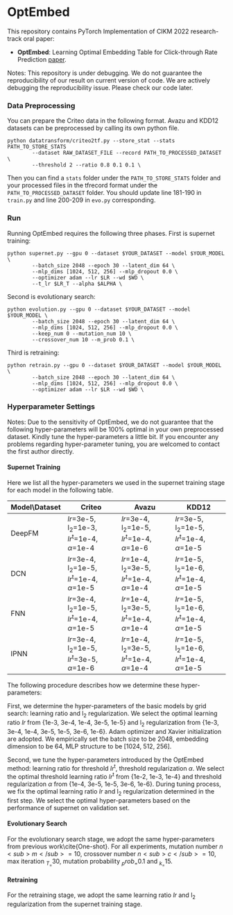 # OptEmbed
This repository contains PyTorch Implementation of CIKM 2022 research-track oral paper:
  - **OptEmbed**: Learning Optimal Embedding Table for Click-through Rate Prediction [paper](https://arxiv.org/abs/2208.04482).

Notes: This repository is under debugging. We do not guarantee the reproducibility of our result on current version of code. We are actively debugging the reproducibility issue. Please check our code later.

### Data Preprocessing

You can prepare the Criteo data in the following format. Avazu and KDD12 datasets can be preprocessed by calling its own python file.

```
python datatransform/criteo2tf.py --store_stat --stats PATH_TO_STORE_STATS
		--dataset RAW_DATASET_FILE --record PATH_TO_PROCESSED_DATASET \
		--threshold 2 --ratio 0.8 0.1 0.1 \
```

Then you can find a `stats` folder under the `PATH_TO_STORE_STATS` folder and your processed files in the tfrecord format under the `PATH_TO_PROCESSED_DATASET` folder. You should update line 181-190 in `train.py` and line 200-209 in `evo.py` corresponding.


### Run

Running OptEmbed requires the following three phases. First is supernet training:
```
python supernet.py --gpu 0 --dataset $YOUR_DATASET --model $YOUR_MODEL \
        --batch_size 2048 --epoch 30 --latent_dim 64 \
        --mlp_dims [1024, 512, 256] --mlp_dropout 0.0 \
        --optimizer adam --lr $LR --wd $WD \
        --t_lr $LR_T --alpha $ALPHA \
```

Second is evolutionary search:
```
python evolution.py --gpu 0 --dataset $YOUR_DATASET --model $YOUR_MODEL \
        --batch_size 2048 --epoch 30 --latent_dim 64 \
        --mlp_dims [1024, 512, 256] --mlp_dropout 0.0 \
        --keep_num 0 --mutation_num 10 \
        --crossover_num 10 --m_prob 0.1 \ 
```

Third is retraining:
```
python retrain.py --gpu 0 --dataset $YOUR_DATASET --model $YOUR_MODEL \
        --batch_size 2048 --epoch 30 --latent_dim 64 \
        --mlp_dims [1024, 512, 256] --mlp_dropout 0.0 \
        --optimizer adam --lr $LR --wd $WD \
```


### Hyperparameter Settings

Notes: Due to the sensitivity of OptEmbed, we do not guarantee that the following hyper-parameters will be 100% optimal in your own preprocessed dataset. Kindly tune the hyper-parameters a little bit. If you encounter any problems regarding hyper-parameter tuning, you are welcomed to contact the first author directly.

#### Supernet Training

Here we list all the hyper-parameters we used in the supernet training stage for each model in the following table. 

| Model\Dataset | Criteo                                                       | Avazu                                                        | KDD12                                                        |
| ------------- | ------------------------------------------------------------ | ------------------------------------------------------------ | ------------------------------------------------------------ |
| DeepFM        | _lr_=3e-5, l<sub>2</sub>=1e-3,  _lr_<sup>t</sup>=1e-4, $\alpha$=1e-4 | _lr_=3e-4, l<sub>2</sub>=1e-5,  _lr_<sup>t</sup>=1e-4, $\alpha$=1e-6 | _lr_=3e-5, l<sub>2</sub>=1e-5,  _lr_<sup>t</sup>=1e-4, $\alpha$=1e-5 |
| DCN           | _lr_=3e-4, l<sub>2</sub>=1e-5, _lr_<sup>t</sup>=1e-4, $\alpha$=1e-5 | _lr_=1e-4, l<sub>2</sub>=3e-5, _lr_<sup>t</sup>=1e-4, $\alpha$=1e-4 | _lr_=1e-5, l<sub>2</sub>=1e-6, _lr_<sup>t</sup>=1e-4, $\alpha$=1e-5 |
| FNN           | _lr_=3e-4, l<sub>2</sub>=1e-5, _lr_<sup>t</sup>=1e-4, $\alpha$=1e-5 | _lr_=1e-4, l<sub>2</sub>=3e-5, _lr_<sup>t</sup>=1e-4, $\alpha$=1e-4 | _lr_=1e-5, l<sub>2</sub>=1e-6, _lr_<sup>t</sup>=1e-4, $\alpha$=1e-5 |
| IPNN          | _lr_=3e-4, l<sub>2</sub>=1e-5, _lr_<sup>t</sup>=3e-5, $\alpha$=1e-6 | _lr_=1e-4, l<sub>2</sub>=3e-5, _lr_<sup>t</sup>=1e-4, $\alpha$=1e-4 | _lr_=1e-5, l<sub>2</sub>=1e-6, _lr_<sup>t</sup>=1e-4, $\alpha$=1e-5 |

The following procedure describes how we determine these hyper-parameters:

First, we determine the hyper-parameters of the basic models by grid search: learning ratio and l<sub>2</sub> regularization. We select the optimal learning ratio _lr_ from \{1e-3, 3e-4, 1e-4, 3e-5, 1e-5\} and l<sub>2</sub> regularization from \{1e-3, 3e-4, 1e-4, 3e-5, 1e-5, 3e-6, 1e-6\}. Adam optimizer and Xavier initialization are adopted. We empirically set the batch size to be 2048, embedding dimension to be 64, MLP structure to be [1024, 512, 256].

Second, we tune the hyper-parameters introduced by the OptEmbed method: learning ratio for threshold _lr_<sup>t</sup>, threshold regularization $\alpha$. We select the optimal threshold learning ratio _lr_<sup>t</sup> from \{1e-2, 1e-3, 1e-4\} and threshold regularization $\alpha$ from \{1e-4, 3e-5, 1e-5, 3e-6, 1e-6\}. During tuning process, we fix the optimal learning ratio _lr_ and l<sub>2</sub> regularization determined in the first step. We select the optimal hyper-parameters based on the performance of supernet on validation set.



#### Evolutionary Search

For the evolutionary search stage, we adopt the same hyper-parameters from previous work\cite{One-shot}. For all experiments, mutation number $n<sub>m</sub> = 10$, crossover number $n<sub>c</sub> = 10$, max iteration $_T_ = 30$, mutation probability $_prob_ = 0.1$ and $_k_ =15$.



#### Retraining


For the retraining stage, we adopt the same learning ratio _lr_ and l<sub>2</sub> regularization from the supernet training stage.



